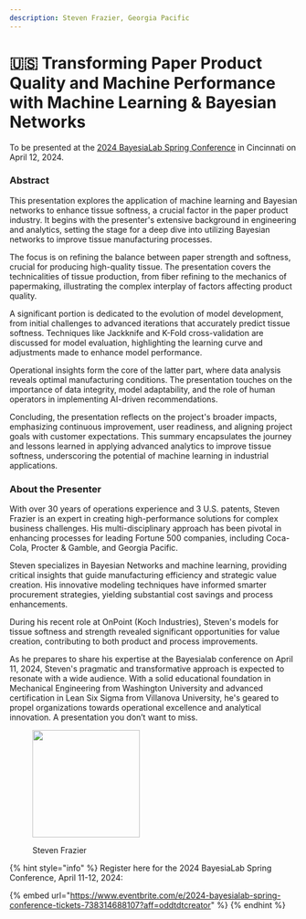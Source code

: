 ```yaml
---
description: Steven Frazier, Georgia Pacific
---
```


# 🇺🇸 Transforming Paper Product Quality and Machine Performance with Machine Learning & Bayesian Networks

To be presented at the [2024 BayesiaLab Spring Conference](./) in Cincinnati on April 12, 2024.

### Abstract

This presentation explores the application of machine learning and Bayesian networks to enhance tissue softness, a crucial factor in the paper product industry. It begins with the presenter's extensive background in engineering and analytics, setting the stage for a deep dive into utilizing Bayesian networks to improve tissue manufacturing processes.

The focus is on refining the balance between paper strength and softness, crucial for producing high-quality tissue. The presentation covers the technicalities of tissue production, from fiber refining to the mechanics of papermaking, illustrating the complex interplay of factors affecting product quality.

A significant portion is dedicated to the evolution of model development, from initial challenges to advanced iterations that accurately predict tissue softness. Techniques like Jackknife and K-Fold cross-validation are discussed for model evaluation, highlighting the learning curve and adjustments made to enhance model performance.

Operational insights form the core of the latter part, where data analysis reveals optimal manufacturing conditions. The presentation touches on the importance of data integrity, model adaptability, and the role of human operators in implementing AI-driven recommendations.

Concluding, the presentation reflects on the project's broader impacts, emphasizing continuous improvement, user readiness, and aligning project goals with customer expectations. This summary encapsulates the journey and lessons learned in applying advanced analytics to improve tissue softness, underscoring the potential of machine learning in industrial applications.

### About the Presenter

With over 30 years of operations experience and 3 U.S. patents, Steven Frazier is an expert in creating high-performance solutions for complex business challenges. His multi-disciplinary approach has been pivotal in enhancing processes for leading Fortune 500 companies, including Coca-Cola, Procter & Gamble, and Georgia Pacific.

Steven specializes in Bayesian Networks and machine learning, providing critical insights that guide manufacturing efficiency and strategic value creation. His innovative modeling techniques have informed smarter procurement strategies, yielding substantial cost savings and process enhancements.

During his recent role at OnPoint (Koch Industries), Steven's models for tissue softness and strength revealed significant opportunities for value creation, contributing to both product and process improvements.

As he prepares to share his expertise at the Bayesialab conference on April 11, 2024, Steven's pragmatic and transformative approach is expected to resonate with a wide audience. With a solid educational foundation in Mechanical Engineering from Washington University and advanced certification in Lean Six Sigma from Villanova University, he's geared to propel organizations towards operational excellence and analytical innovation.  A presentation you don’t want to miss.

<figure><img src="https://res.cloudinary.com/dvr3obmlj/image/upload/c_scale,w_480/f_webp/Steven-Frazier-Headshot_irawgr.jpg" alt="" width="188"><figcaption><p>Steven Frazier</p></figcaption></figure>

{% hint style="info" %}
Register here for the 2024 BayesiaLab Spring Conference, April 11-12, 2024:

{% embed url="https://www.eventbrite.com/e/2024-bayesialab-spring-conference-tickets-738314688107?aff=oddtdtcreator" %}
{% endhint %}
